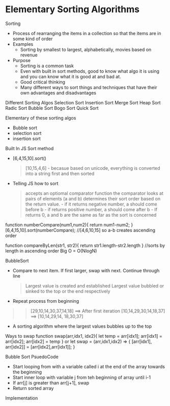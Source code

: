 # Elementary Sorting Algorithms
Sorting 
- Process of rearranging the items in a collection so that the items are in some kind of order
- Examples
    - Sorting by smallest to largest, alphabetically, movies based on revenue
- Purpose
    - Sorting is a common task
    - Even with built in sort methods, good to know what algo it is using and you can know what it is good at and bad at.
    - Good critical thinking
    - Many different ways to sort things and techniques that have their own advantages and disadvantages

Different Sorting Algos
Selection Sort
Insertion Sort
Merge Sort
Heap Sort
Radic Sort
Bubble Sort
Bogo Sort
Quick Sort

Elementary of these sorting algos
- Bubble sort
- selection sort
- insertion sort

Built In JS Sort method
- [6,4,15,10].sort()
    > [10,15,4,6]
        - becasue based on unicode, everything is converted into a string first and then sorted

- Telling JS how to sort
    > accepts an optiomal comparator function
    > the comparator looks at pairs of elements (a and b) determines their sort order based on the return value. 
        - if it returns negative number, a should come before b
        - if returns positive number, a should come after b
        - If returns 0, a and b are the same as far as the sort is concerned

function numberCompare(num1,num2){
    return num1-num2;
}
[6,4,15,10].sort(numberCompare); //[4,6,10,15] so a-b creates ascending order

function compareByLen(str1, str2){
    return str1.length-str2.length
}
//sorts by length in ascending order
Big O = O(NlogN)

BubbleSort
- Compare to next item. If first larger, swap with next. Continue through line
    > Largest value is created and established
    > Largest value bubbled or sinked to the top or the end respectively
- Repeat process from beginning 
>> [29,10,14,30,37,14,18] ==> After first iteration [10,14,29,30,14,18,37] ==> [10,14,29,14, 18,30,37]
- A sorting algorithm where the largest values bubbles up to the top

Ways to swap
function swap(arr,idx1, idx2){
    let temp = arr[idx1];
    arr[idx1] = arr[idx2];
    arr[idx2] = temp
}
or
let swap = (arr,idx1,idx2) => {
    [arr[idx1], arr[idx2]] = [arr[idx2],arr[idx1]];
}

Bubble Sort PsuedoCode
- Start looping from with a variable called i at the end of the array towards the beginning
- Start inner loop with variable j from teh beginning of array until i-1
- If arr[j] is greater than arr[j+1], swap
- Return sorted array

Implementation